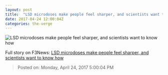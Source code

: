 ```yaml
---
layout: post
title:  "LSD microdoses make people feel sharper, and scientists want to know how"
date: 2017-04-24 12:00:04Z
categories: the-verge
---
```


![LSD microdoses make people feel sharper, and scientists want to know how](https://cdn0.vox-cdn.com/thumbor/T-zFobXR5bf8hRSXdZYutDr-GzI=/0x32:1187x653/fit-in/1200x630/cdn1.vox-cdn.com/uploads/chorus_asset/file/8395965/image.png)




Full story on F3News: [LSD microdoses make people feel sharper, and scientists want to know how](http://www.f3nws.com/n/nNSesE)

> Posted on: Monday, April 24, 2017 5:00:04 PM
